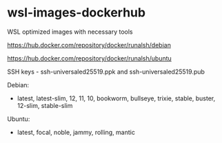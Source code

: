 # wsl-images-dockerhub

WSL optimized images with necessary tools

https://hub.docker.com/repository/docker/runalsh/debian

https://hub.docker.com/repository/docker/runalsh/ubuntu

SSH keys - ssh-universaled25519.ppk and ssh-universaled25519.pub

Debian:

- latest, latest-slim, 12, 11, 10, bookworm, bullseye, trixie, stable, buster,  12-slim, stable-slim
  
Ubuntu: 

- latest, focal, noble, jammy, rolling, mantic